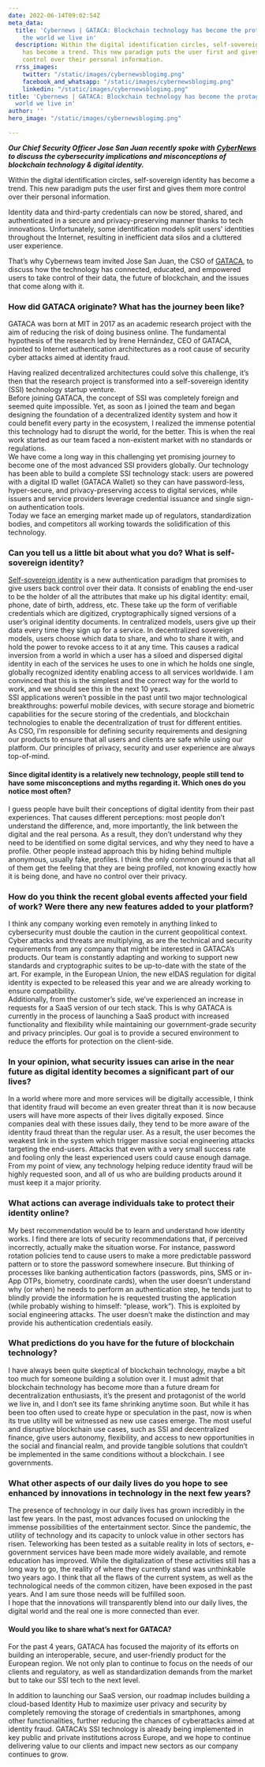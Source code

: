 ```yaml
---
date: 2022-06-14T09:02:54Z
meta_data:
  title: 'Cybernews | GATACA: Blockchain technology has become the protagonist of
    the world we live in'
  description: Within the digital identification circles, self-sovereign identity
    has become a trend. This new paradigm puts the user first and gives them more
    control over their personal information.
  rrss_images:
    twitter: "/static/images/cybernewsblogimg.png"
    facebook_and_whatsapp: "/static/images/cybernewsblogimg.png"
    linkedin: "/static/images/cybernewsblogimg.png"
title: 'Cybernews | GATACA: Blockchain technology has become the protagonist of the
  world we live in'
author: ''
hero_image: "/static/images/cybernewsblogimg.png"

---
```

**_Our Chief Security Officer Jose San Juan recently spoke with_** [**_CyberNews_**](https://cybernews.com/security/jose-san-juan-gataca-blockchain-technology-has-become-the-protagonist-of-the-world-we-live-in/) **_to discuss the cybersecurity implications and misconceptions of blockchain technology & digital identity._**

Within the digital identification circles, self-sovereign identity has become a trend. This new paradigm puts the user first and gives them more control over their personal information.

Identity data and third-party credentials can now be stored, shared, and authenticated in a secure and privacy-preserving manner thanks to tech innovations. Unfortunately, some identification models split users' identities throughout the Internet, resulting in inefficient data silos and a cluttered user experience.

That’s why Cybernews team invited Jose San Juan, the CSO of [GATACA](https://gataca.io/),  to discuss how the technology has connected, educated, and empowered users to take control of their data, the future of blockchain, and the issues that come along with it.

### **How did GATACA originate? What has the journey been like?**

GATACA was born at MIT in 2017 as an academic research project with the aim of reducing the risk of doing business online. The fundamental hypothesis of the research led by Irene Hernández, CEO of GATACA, pointed to Internet authentication architectures as a root cause of security cyber attacks aimed at identity fraud.

Having realized decentralized architectures could solve this challenge, it’s then that the research project is transformed into a self-sovereign identity (SSI) technology startup venture.  
Before joining GATACA, the concept of SSI was completely foreign and seemed quite impossible. Yet, as soon as I joined the team and began designing the foundation of a decentralized identity system and how it could benefit every party in the ecosystem, I realized the immense potential this technology had to disrupt the world, for the better. This is when the real work started as our team faced a non-existent market with no standards or regulations.  
We have come a long way in this challenging yet promising journey to become one of the most advanced SSI providers globally. Our technology has been able to build a complete SSI technology stack: users are powered with a digital ID wallet (GATACA Wallet) so they can have password-less, hyper-secure, and privacy-preserving access to digital services, while issuers and service providers leverage credential issuance and single sign-on authentication tools.  
Today we face an emerging market made up of regulators, standardization bodies, and competitors all working towards the solidification of this technology.

### **Can you tell us a little bit about what you do? What is self-sovereign identity?**

[Self-sovereign identity](https://gataca.io/blog/ssi-essentials-everything-you-need-to-know-about-decentralized-identity) is a new authentication paradigm that promises to give users back control over their data. It consists of enabling the end-user to be the holder of all the attributes that make up his digital identity: email, phone, date of birth, address, etc. These take up the form of verifiable credentials which are digitized, cryptographically signed versions of a user’s original identity documents. In centralized models, users give up their data every time they sign up for a service. In decentralized sovereign models, users choose which data to share, and who to share it with, and hold the power to revoke access to it at any time. This causes a radical inversion from a world in which a user has a siloed and dispersed digital identity in each of the services he uses to one in which he holds one single, globally recognized identity enabling access to all services worldwide. I am convinced that this is the simplest and the correct way for the world to work, and we should see this in the next 10 years.  
SSI applications weren’t possible in the past until two major technological breakthroughs: powerful mobile devices, with secure storage and biometric capabilities for the secure storing of the credentials, and blockchain technologies to enable the decentralization of trust for different entities.  
As CSO, I’m responsible for defining security requirements and designing our products to ensure that all users and clients are safe while using our platform. Our principles of privacy, security and user experience are always top-of-mind.

#### **Since digital identity is a relatively new technology, people still tend to have some misconceptions and myths regarding it. Which ones do you notice most often?**

I guess people have built their conceptions of digital identity from their past experiences. That causes different perceptions: most people don’t understand the difference, and, more importantly, the link between the digital and the real persona. As a result, they don’t understand why they need to be identified on some digital services, and why they need to have a profile. Other people instead approach this by hiding behind multiple anonymous, usually fake, profiles. I think the only common ground is that all of them get the feeling that they are being profiled, not knowing exactly how it is being done, and have no control over their privacy.

### **How do you think the recent global events affected your field of work? Were there any new features added to your platform?**

I think any company working even remotely in anything linked to cybersecurity must double the caution in the current geopolitical context. Cyber attacks and threats are multiplying, as are the technical and security requirements from any company that might be interested in GATACA’s products. Our team is constantly adapting and working to support new standards and cryptographic suites to be up-to-date with the state of the art. For example, in the European Union, the new eIDAS regulation for digital identity is expected to be released this year and we are already working to ensure compatibility.  
Additionally, from the customer’s side, we’ve experienced an increase in requests for a SaaS version of our tech stack. This is why GATACA is currently in the process of launching a SaaS product with increased functionality and flexibility while maintaining our government-grade security and privacy principles. Our goal is to provide a secured environment to reduce the efforts for protection on the client-side.

### **In your opinion, what security issues can arise in the near future as digital identity becomes a significant part of our lives?**

In a world where more and more services will be digitally accessible, I think that identity fraud will become an even greater threat than it is now because users will have more aspects of their lives digitally exposed. Since companies deal with these issues daily, they tend to be more aware of the identity fraud threat than the regular user. As a result, the user becomes the weakest link in the system which trigger massive social engineering attacks targeting the end-users. Attacks that even with a very small success rate and fooling only the least experienced users could cause enough damage.  
From my point of view, any technology helping reduce identity fraud will be highly requested soon, and all of us who are building products around it must keep it a major priority.

### **What actions can average individuals take to protect their identity online?**

My best recommendation would be to learn and understand how identity works. I find there are lots of security recommendations that, if perceived incorrectly, actually make the situation worse. For instance, password rotation policies tend to cause users to make a more predictable password pattern or to store the password somewhere insecure. But thinking of processes like banking authentication factors (passwords, pins, SMS or in-App OTPs, biometry, coordinate cards), when the user doesn’t understand why (or when) he needs to perform an authentication step, he tends just to blindly provide the information he is requested trusting the application (while probably wishing to himself: “please, work”). This is exploited by social engineering attacks. The user doesn’t make the distinction and may provide his authentication credentials easily.

### **What predictions do you have for the future of blockchain technology?**

I have always been quite skeptical of blockchain technology, maybe a bit too much for someone building a solution over it. I must admit that blockchain technology has become more than a future dream for decentralization enthusiasts, it’s the present and protagonist of the world we live in, and I don’t see its fame shrinking anytime soon. But while it has been too often used to create hype or speculation in the past, now is when its true utility will be witnessed as new use cases emerge. The most useful and disruptive blockchain use cases, such as SSI and decentralized finance, give users autonomy, flexibility, and access to new opportunities in the social and financial realm, and provide tangible solutions that couldn’t be implemented in the same conditions without a blockchain. I see governments.

### **What other aspects of our daily lives do you hope to see enhanced by innovations in technology in the next few years?**

  
The presence of technology in our daily lives has grown incredibly in the last few years. In the past, most advances focused on unlocking the immense possibilities of the entertainment sector. Since the pandemic, the utility of technology and its capacity to unlock value in other sectors has risen. Teleworking has been tested as a suitable reality in lots of sectors, e-government services have been made more widely available, and remote education has improved. While the digitalization of these activities still has a long way to go, the reality of where they currently stand was unthinkable two years ago. I think that all the flaws of the current system, as well as the technological needs of the common citizen, have been exposed in the past years. And I am sure those needs will be fulfilled soon.  
I hope that the innovations will transparently blend into our daily lives, the digital world and the real one is more connected than ever.

#### **Would you like to share what’s next for GATACA?**

For the past 4 years, GATACA has focused the majority of its efforts on building an interoperable, secure, and user-friendly product for the European region. We not only plan to continue to focus on the needs of our clients and regulatory, as well as standardization demands from the market but to take our SSI tech to the next level.

In addition to launching our SaaS version, our roadmap includes building a cloud-based Identity Hub to maximize user privacy and security by completely removing the storage of credentials in smartphones, among other functionalities, further reducing the chances of cyberattacks aimed at identity fraud. GATACA’s SSI technology is already being implemented in key public and private institutions across Europe, and we hope to continue delivering value to our clients and impact new sectors as our company continues to grow.